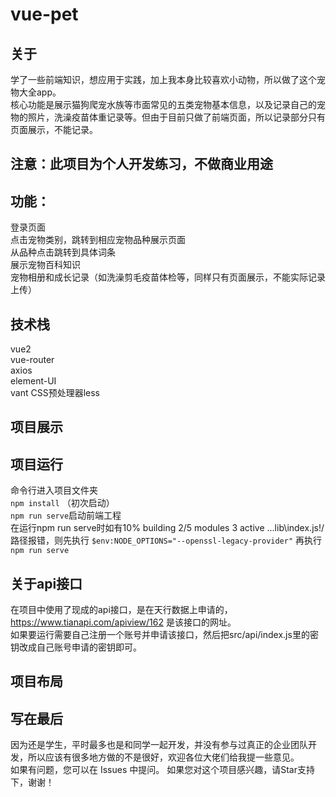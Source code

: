 # vue-pet

## 关于
学了一些前端知识，想应用于实践，加上我本身比较喜欢小动物，所以做了这个宠物大全app。  
核心功能是展示猫狗爬宠水族等市面常见的五类宠物基本信息，以及记录自己的宠物的照片，洗澡疫苗体重记录等。但由于目前只做了前端页面，所以记录部分只有页面展示，不能记录。

## 注意：此项目为个人开发练习，不做商业用途

## 功能：
登录页面  
点击宠物类别，跳转到相应宠物品种展示页面  
从品种点击跳转到具体词条  
展示宠物百科知识  
宠物相册和成长记录（如洗澡剪毛疫苗体检等，同样只有页面展示，不能实际记录上传）  

## 技术栈
vue2  
vue-router  
axios  
element-UI  
vant
CSS预处理器less  

## 项目展示

## 项目运行
命令行进入项目文件夹  
```npm install```
（初次启动）  
```npm run serve```启动前端工程  
在运行npm run serve时如有10% building 2/5 modules 3 active ...lib\index.js!/路径报错，则先执行
```$env:NODE_OPTIONS="--openssl-legacy-provider"```
再执行
```npm run serve```
## 关于api接口
在项目中使用了现成的api接口，是在天行数据上申请的，https://www.tianapi.com/apiview/162 是该接口的网址。  
如果要运行需要自己注册一个账号并申请该接口，然后把src/api/index.js里的密钥改成自己账号申请的密钥即可。

## 项目布局

## 写在最后
因为还是学生，平时最多也是和同学一起开发，并没有参与过真正的企业团队开发，所以应该有很多地方做的不是很好，欢迎各位大佬们给我提一些意见。  
如果有问题，您可以在 Issues 中提问。 如果您对这个项目感兴趣，请Star支持下，谢谢！
